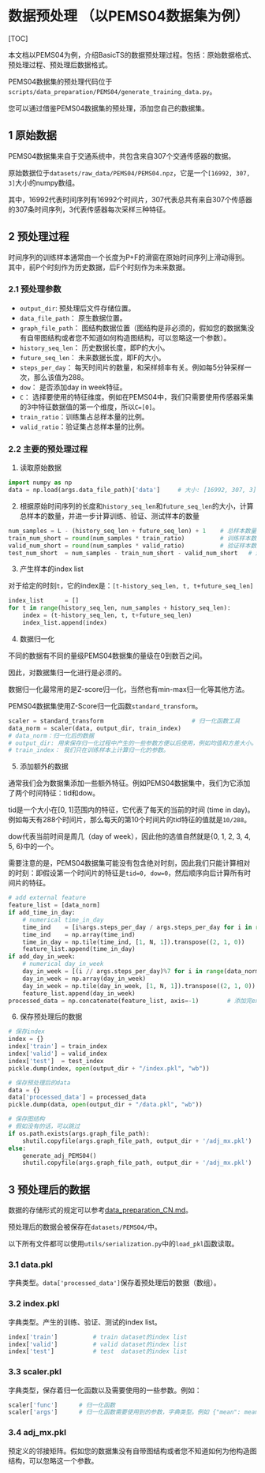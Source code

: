 # 数据预处理 （以PEMS04数据集为例）

[TOC]

本文档以PEMS04为例，介绍BasicTS的数据预处理过程。包括：原始数据格式、预处理过程、预处理后数据格式。

PEMS04数据集的预处理代码位于`scripts/data_preparation/PEMS04/generate_training_data.py`。

您可以通过借鉴PEMS04数据集的预处理，添加您自己的数据集。

## 1 原始数据

PEMS04数据集来自于交通系统中，共包含来自307个交通传感器的数据。

原始数据位于`datasets/raw_data/PEMS04/PEMS04.npz`，它是一个`[16992, 307, 3]`大小的numpy数组。

其中，16992代表时间序列有16992个时间片，307代表总共有来自307个传感器的307条时间序列，3代表传感器每次采样三种特征。

## 2 预处理过程

时间序列的训练样本通常由一个长度为P+F的滑窗在原始时间序列上滑动得到。
其中，前P个时刻作为历史数据，后F个时刻作为未来数据。

### 2.1 预处理参数

- `output_dir`: 预处理后文件存储位置。
- `data_file_path`： 原生数据位置。
- `graph_file_path`： 图结构数据位置（图结构是非必须的，假如您的数据集没有自带图结构或者您不知道如何构造图结构，可以忽略这一个参数）。
- `history_seq_len`： 历史数据长度，即P的大小。
- `future_seq_len`： 未来数据长度，即F的大小。
- `steps_per_day`： 每天时间片的数量，和采样频率有关。例如每5分钟采样一次，那么该值为288。
- `dow`： 是否添加day in week特征。
- `C`： 选择要使用的特征维度。例如在PEMS04中，我们只需要使用传感器采集的3中特征数据值的第一个维度，所以`C=[0]`。
- `train_ratio`：训练集占总样本量的比例。
- `valid_ratio`：验证集占总样本量的比例。

### 2.2 主要的预处理过程

1. 读取原始数据

```python
import numpy as np
data = np.load(args.data_file_path)['data']     # 大小: [16992, 307, 3]
```

2. 根据原始时间序列的长度和`history_seq_len`和`future_seq_len`的大小，计算总样本的数量，并进一步计算训练、验证、测试样本的数量

```python
num_samples = L - (history_seq_len + future_seq_len) + 1    # 总样本数量
train_num_short = round(num_samples * train_ratio)          # 训练样本数量
valid_num_short = round(num_samples * valid_ratio)          # 验证样本数量
test_num_short  = num_samples - train_num_short - valid_num_short   # 测试样本数量
```

3. 产生样本的index list

对于给定的时刻`t`，它的index是：`[t-history_seq_len, t, t+future_seq_len]`

```python
index_list      = []
for t in range(history_seq_len, num_samples + history_seq_len):
    index = (t-history_seq_len, t, t+future_seq_len)
    index_list.append(index)
```

4. 数据归一化

不同的数据有不同的量级PEMS04数据集的量级在0到数百之间。

因此，对数据集归一化进行是必须的。

数据归一化最常用的是Z-score归一化，当然也有min-max归一化等其他方法。

PEMS04数据集使用Z-Score归一化函数`standard_transform`。

```python
scaler = standard_transform                         # 归一化函数工具
data_norm = scaler(data, output_dir, train_index)   
# data_norm：归一化后的数据
# output_dir: 用来保存归一化过程中产生的一些参数方便以后使用，例如均值和方差大小。
# train_index： 我们只在训练样本上计算归一化的参数。
```

5. 添加额外的数据

通常我们会为数据集添加一些额外特征。例如PEMS04数据集中，我们为它添加了两个时间特征：tid和dow。

tid是一个大小在[0, 1]范围内的特征，它代表了每天的当前的时间 (time in day)。例如每天有288个时间片，那么每天的第10个时间片的tid特征的值就是`10/288`。

dow代表当前时间是周几（day of week），因此他的选值自然就是{0, 1, 2, 3, 4, 5, 6}中的一个。

需要注意的是，PEMS04数据集可能没有包含绝对时刻，因此我们只能计算相对的时刻：即假设第一个时间片的特征是`tid=0, dow=0`，然后顺序向后计算所有时间片的特征。

```python
# add external feature
feature_list = [data_norm]
if add_time_in_day:
    # numerical time_in_day
    time_ind    = [i%args.steps_per_day / args.steps_per_day for i in range(data_norm.shape[0])]
    time_ind    = np.array(time_ind)
    time_in_day = np.tile(time_ind, [1, N, 1]).transpose((2, 1, 0))
    feature_list.append(time_in_day)
if add_day_in_week:
    # numerical day_in_week
    day_in_week = [(i // args.steps_per_day)%7 for i in range(data_norm.shape[0])]
    day_in_week = np.array(day_in_week)
    day_in_week = np.tile(day_in_week, [1, N, 1]).transpose((2, 1, 0))
    feature_list.append(day_in_week)
processed_data = np.concatenate(feature_list, axis=-1)        # 添加完external特征后的数据
```

6. 保存预处理后的数据

```python
# 保存index
index = {}
index['train'] = train_index
index['valid'] = valid_index
index['test']  = test_index
pickle.dump(index, open(output_dir + "/index.pkl", "wb"))

# 保存预处理后的data
data = {}
data['processed_data'] = processed_data
pickle.dump(data, open(output_dir + "/data.pkl", "wb"))

# 保存图结构
# 假如没有的话，可以跳过
if os.path.exists(args.graph_file_path):
    shutil.copyfile(args.graph_file_path, output_dir + '/adj_mx.pkl')      # copy models
else:
    generate_adj_PEMS04()
    shutil.copyfile(args.graph_file_path, output_dir + '/adj_mx.pkl')      # copy models
```

## 3 预处理后的数据

数据的存储形式的规定可以参考[data_preparation_CN.md](docs/DataFormat_CN.md)。

预处理后的数据会被保存在`datasets/PEMS04/`中。

以下所有文件都可以使用`utils/serialization.py`中的`load_pkl`函数读取。

### 3.1 data.pkl

字典类型。`data['processed_data']`保存着预处理后的数据（数组）。

### 3.2 index.pkl

字典类型。产生的训练、验证、测试的index list。

```python
index['train']          # train dataset的index list
index['valid']          # valid dataset的index list
index['test']           # test  dataset的index list
```

### 3.3 scaler.pkl

字典类型，保存着归一化函数以及需要使用的一些参数。例如：

```python
scaler['func']      # 归一化函数
scaler['args']      # 归一化函数需要使用到的参数，字典类型。例如 {"mean": mean, "std": std}.
```

### 3.4 adj_mx.pkl

预定义的邻接矩阵。假如您的数据集没有自带图结构或者您不知道如何为他构造图结构，可以忽略这一个参数。
